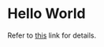 # Hello World
Refer to [this](https://www.hackerrank.com/challenges/30-hello-world/tutorial) link for details. 

